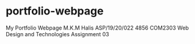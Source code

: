 # portfolio-webpage
My Portfolio Webpage
M.K.M Halis
ASP/19/20/022
4856
COM2303 Web Design and Technologies
Assignment 03
